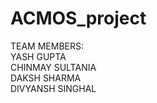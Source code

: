 # ACMOS_project

TEAM MEMBERS: </br>
YASH GUPTA   </br>
CHINMAY SULTANIA  </br>
DAKSH SHARMA   </br>
DIVYANSH SINGHAL   </br>
